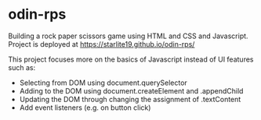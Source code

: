 # odin-rps
Building a rock paper scissors game using HTML and CSS and Javascript.
Project is deployed at https://starlite19.github.io/odin-rps/

This project focuses more on the basics of Javascript instead of UI features such as:
- Selecting from DOM using document.querySelector
- Adding to the DOM using document.createElement and .appendChild
- Updating the DOM through changing the assignment of .textContent
- Add event listeners (e.g. on button click)